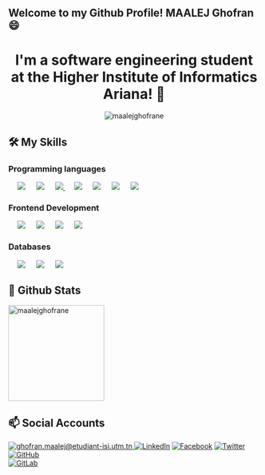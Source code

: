   ## Welcome to my Github Profile! MAALEJ Ghofran 😄
  
 <h1 align="center"> I'm a software engineering student at the Higher Institute of Informatics Ariana! 👋 </h1>
 <p align="center"> <img src="https://komarev.com/ghpvc/?username=maalejghofrane&label=Profile%20views&color=0e75b6&style=plastic" alt="maalejghofrane" /> </p>
  

  ## 🛠️ My Skills

 ###  Programming languages

<p align="left"> 
  &emsp;
<img src="https://img.shields.io/badge/javascript%20-%23323330.svg?&style=for-the-badge&logo=javascript&logoColor=%23F7DF1E"/
  &emsp;
<img src="https://img.shields.io/badge/java-%23ED8B00.svg?&style=for-the-badge&logo=java&logoColor=white"/>
  &emsp;
 <img src="https://img.shields.io/badge/php-%23777BB4.svg?&style=for-the-badge&logo=php&logoColor=white"/>
  &emsp;
  <a href="https://www.python.org/" target="_blank">
   <img src="https://img.shields.io/badge/python%20-%2314354C.svg?&style=for-the-badge&logo=python&logoColor=white"/>
  </a>
    &emsp;
  <img src="https://img.shields.io/badge/c%20-%2300599C.svg?&style=for-the-badge&logo=c&logoColor=white"/>
      &emsp;
<img src="https://img.shields.io/badge/c++%20-%2300599C.svg?&style=for-the-badge&logo=c%2B%2B&ogoColor=white"/>
   &emsp;
  <img src="https://img.shields.io/badge/c%23%20-%23239120.svg?&style=for-the-badge&logo=c-sharp&logoColor=white"/>
	   &emsp;
  <img src="https://img.shields.io/badge/Java-ED8B00?style=for-the-badge&logo=java&logoColor=white"/>

</p>

###  Frontend Development
<p align="left"> 
  &emsp; 
	<img src="https://img.shields.io/badge/html5%20-%23E34F26.svg?&style=for-the-badge&logo=html5&logoColor=white"/>  
  &emsp;
	<img src="https://img.shields.io/badge/css3%20-%231572B6.svg?&style=for-the-badge&logo=css3&logoColor=white"/>
  &emsp;
  	<img src="https://img.shields.io/badge/bootstrap%20-%23563D7C.svg?&style=for-the-badge&logo=bootstrap&logoColor=white"/>
  &emsp;
  	<img src="https://img.shields.io/badge/angular%20-%23DD0031.svg?&style=for-the-badge&logo=angular&logoColor=white"/>

</p>

###  Databases
<p align="left">
  &emsp;
  <img src ="https://img.shields.io/badge/postgres-%23316192.svg?&style=for-the-badge&logo=postgresql&logoColor=white"/>
  &emsp;
   <img src ="https://img.shields.io/badge/MongoDB-%234ea94b.svg?&style=for-the-badge&logo=mongodb&logoColor=white"/>
  &emsp;
   <img src="https://img.shields.io/badge/mysql-%2300f.svg?&style=for-the-badge&logo=mysql&logoColor=white"/></a>
   </p>
   
## 🌱 Github Stats
<!-- <p align="center">
<img alt="maalejghofran's Github Stats" src="https://github-readme-stats.vercel.app/api?username=maalejghofrane&show_icons=true&count_private=true&theme=algolia" height="192px"/>
	</p>
	<p align="center"> -->
<img src="https://github-readme-stats.vercel.app/api/top-langs?username=maalejghofrane&show_icons=true&locale=en&layout=compact&theme=algolia" alt="maalejghofrane" height="192px"/>
</p>

## 📫 Social Accounts
<a href="mailto:ghofran.maalej@etudiant-isi.utm.tn" target="_blank">![ghofran.maalej@etudiant-isi.utm.tn](https://img.shields.io/badge/Gmail-D14836?style=for-the-badge&logo=gmail&logoColor=white)
<a href="https://www.linkedin.com/in/ghofran-maalej-66a4a5173/" target="_blank">![LinkedIn](https://img.shields.io/badge/LinkedIn-0077B5?style=for-the-badge&logo=linkedin&logoColor=white)</a>
<a href="https://www.facebook.com/" target="_blank">![Facebook](https://img.shields.io/badge/Facebook-%231877F2.svg?style=for-the-badge&logo=Facebook&logoColor=white)</a>
<a target="_blank" href="https://twitter.com/maalej_ghofran" >![Twitter](https://img.shields.io/badge/Twitter-%231DA1F2.svg?style=for-the-badge&logo=Twitter&logoColor=white)</a>
<a target="_blank" href="https://github.com/maalejghofrane" >![GitHub](https://img.shields.io/badge/github-%23121011.svg?style=for-the-badge&logo=github&logoColor=white)</a>	
<a href="https://gitlab.com/maalejghofrane" target="_blank">![GitLab](https://img.shields.io/badge/gitlab-%23181717.svg?style=for-the-badge&logo=gitlab&logoColor=white)</a>
